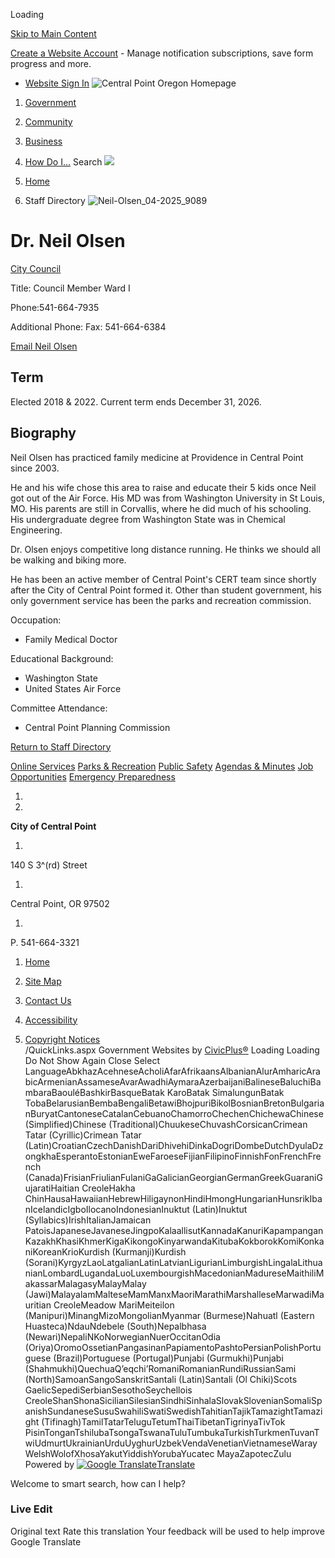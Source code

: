 

Loading

  [Skip to Main Content](https://www.centralpointoregon.gov/directory.aspx?eid=35/)  

 [Create a Website Account](https://www.centralpointoregon.gov/MyAccount/ProfileCreate)  - Manage notification subscriptions, save form progress and more.    

 *  [Website Sign In](https://www.centralpointoregon.gov/MyAccount) 
  ![Central Point Oregon Homepage](images/54fd8c66c825b66883fce4c8ba0f03bbc7ec9e04d3e0664d82833cbc5c0b4b3c.png)  

 1.  [Government](https://www.centralpointoregon.gov/27/Government) 
 1.  [Community](https://www.centralpointoregon.gov/31/Community) 
 1.  [Business](https://www.centralpointoregon.gov/35/Business) 
 1.  [How Do I...](https://www.centralpointoregon.gov/9/How-Do-I) 
 Search  ![](images/7d037e8f4d555ff51156c1ee2946b946dc62419e5e54f1936c8aa74090299bf7.jpg)  

 1.  [Home](https://www.centralpointoregon.gov/) 
 1. Staff Directory
  ![Neil-Olsen_04-2025_9089](images/e349b9a6517cc4ae344e797cc34370302e0cf0fe2eab14341ec8a1d8d3e23b52.jpg)  

# Dr. Neil Olsen

   [City Council](https://www.centralpointoregon.gov/Directory.aspx?DID=21) 

Title: Council Member Ward I

Phone:541-664-7935

Additional Phone: Fax: 541-664-6384

 [Email Neil Olsen](mailto:neil.olsen@centralpointoregon.gov)  

## Term

Elected 2018 & 2022. Current term ends December 31, 2026.

## Biography

Neil Olsen has practiced family medicine at Providence in Central Point since 2003.

He and his wife chose this area to raise and educate their 5 kids once Neil got out of the Air Force. His MD was from Washington University in St Louis, MO. His parents are still in Corvallis, where he did much of his schooling. His undergraduate degree from Washington State was in Chemical Engineering.

Dr. Olsen enjoys competitive long distance running. He thinks we should all be walking and biking more.

He has been an active member of Central Point's CERT team since shortly after the City of Central Point formed it. Other than student government, his only government service has been the parks and recreation commission.

Occupation:

 * Family Medical Doctor

Educational Background:

 * Washington State
 * United States Air Force

Committee Attendance:

 * Central Point Planning Commission
  

 [Return to Staff Directory](https://www.centralpointoregon.gov/Directory.aspx) 

  [Online Services](https://www.centralpointoregon.gov/290/Online-Resources)   [Parks & Recreation](https://www.centralpointoregon.gov/188/Parks-Recreation)   [Public Safety](https://www.centralpointoregon.gov/203/Police)   [Agendas & Minutes](https://www.centralpointoregon.gov/129/Agendas-Minutes)   [Job Opportunities](https://www.centralpointoregon.gov/jobs)   [Emergency Preparedness](https://jacksoncountyor.gov/departments/emergency_management/jackson_alerts_.php)  

 1.    

 1.    

 __City of Central Point__    

 1.    

140 S 3^(rd) Street   

 1.    

Central Point, OR 97502   

 1.    

P. 541-664-3321   

 1.  [Home](https://www.centralpointoregon.gov/)  

 1.  [Site Map](https://www.centralpointoregon.gov/sitemap)  

 1.  [Contact Us](https://www.centralpointoregon.gov/142/Contact-Us)  

 1.  [Accessibility](https://www.centralpointoregon.gov/site/accessibility)  

 1.  [Copyright Notices](https://www.centralpointoregon.gov/copyright)  
 /QuickLinks.aspx Government Websites by [CivicPlus®](https://connect.civicplus.com/referral)  Loading Loading Do Not Show Again Close Select LanguageAbkhazAcehneseAcholiAfarAfrikaansAlbanianAlurAmharicArabicArmenianAssameseAvarAwadhiAymaraAzerbaijaniBalineseBaluchiBambaraBaouléBashkirBasqueBatak KaroBatak SimalungunBatak TobaBelarusianBembaBengaliBetawiBhojpuriBikolBosnianBretonBulgarianBuryatCantoneseCatalanCebuanoChamorroChechenChichewaChinese (Simplified)Chinese (Traditional)ChuukeseChuvashCorsicanCrimean Tatar (Cyrillic)Crimean Tatar (Latin)CroatianCzechDanishDariDhivehiDinkaDogriDombeDutchDyulaDzongkhaEsperantoEstonianEweFaroeseFijianFilipinoFinnishFonFrenchFrench (Canada)FrisianFriulianFulaniGaGalicianGeorgianGermanGreekGuaraniGujaratiHaitian CreoleHakha ChinHausaHawaiianHebrewHiligaynonHindiHmongHungarianHunsrikIbanIcelandicIgboIlocanoIndonesianInuktut (Latin)Inuktut (Syllabics)IrishItalianJamaican PatoisJapaneseJavaneseJingpoKalaallisutKannadaKanuriKapampanganKazakhKhasiKhmerKigaKikongoKinyarwandaKitubaKokborokKomiKonkaniKoreanKrioKurdish (Kurmanji)Kurdish (Sorani)KyrgyzLaoLatgalianLatinLatvianLigurianLimburgishLingalaLithuanianLombardLugandaLuoLuxembourgishMacedonianMadureseMaithiliMakassarMalagasyMalayMalay (Jawi)MalayalamMalteseMamManxMaoriMarathiMarshalleseMarwadiMauritian CreoleMeadow MariMeiteilon (Manipuri)MinangMizoMongolianMyanmar (Burmese)Nahuatl (Eastern Huasteca)NdauNdebele (South)Nepalbhasa (Newari)NepaliNKoNorwegianNuerOccitanOdia (Oriya)OromoOssetianPangasinanPapiamentoPashtoPersianPolishPortuguese (Brazil)Portuguese (Portugal)Punjabi (Gurmukhi)Punjabi (Shahmukhi)QuechuaQʼeqchiʼRomaniRomanianRundiRussianSami (North)SamoanSangoSanskritSantali (Latin)Santali (Ol Chiki)Scots GaelicSepediSerbianSesothoSeychellois CreoleShanShonaSicilianSilesianSindhiSinhalaSlovakSlovenianSomaliSpanishSundaneseSusuSwahiliSwatiSwedishTahitianTajikTamazightTamazight (Tifinagh)TamilTatarTeluguTetumThaiTibetanTigrinyaTivTok PisinTonganTshilubaTsongaTswanaTuluTumbukaTurkishTurkmenTuvanTwiUdmurtUkrainianUrduUyghurUzbekVendaVenetianVietnameseWarayWelshWolofXhosaYakutYiddishYorubaYucatec MayaZapotecZulu Powered by  [![Google Translate](images/3f3f3a8d0882c4edd13c1755632554f3042dd0f45af91da1e753b94d76c2513f.png)Translate](https://translate.google.com/)  

Welcome to smart search, how can I help?

### Live Edit

 Original text Rate this translation Your feedback will be used to help improve Google Translate 